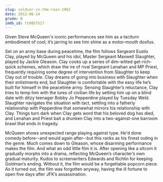 ```yaml
---
slug: soldier-in-the-rain-1963
date: 2012-06-14
grade: B
imdb_id: tt0057517
---
```


Given Steve McQueen's iconic performances see him as a taciturn embodiment of cool, it’s jarring to see him shine as a motor-mouth doofus.

Set on an army base during peacetime, the film follows Sergeant Eustis Clay, played by McQueen and his idol, Master Sergeant Maxwell Slaughter, played by Jackie Gleason. Clay cooks up a series of dim-witted get-rich-quick schemes, which draw the ire of rival Sergeant Lenahan and MP Priest, frequently requiring some degree of intervention from Slaughter to keep Clay out of trouble. Clay dreams of going into business with Slaughter when their enlistments end, but Slaughter is comfortable with the easy life he’s built for himself in the peacetime army. Sensing Slaughter’s reluctance, Clay tries to temp him with the lures of civilian life by setting him up on a blind date with ditzy teenager Bobby Jo Pepperdine played by Tuesday Weld. Slaughter navigates the situation with tact, settling into a fatherly relationship with Pepperdine that somewhat mirrors his relationship with Clay. Things turn dark when Clay gets word that his beloved dog has died, and Lenahan and Priest bait a drunken Clay into a two-against-one barroom brawl that ends in tragedy.

McQueen shows unexpected range playing against type. He'd done comedy before--and would again after--but this ranks as his finest outing in the genre. Much comes down to Gleason, whose disarming performance makes the film. And what an odd little film it is. After opening like a sitcom it gradually morphs into a drama, reflecting McQueen’s character’s own gradual maturity. Kudos to screenwriters Edwards and Richlin for keeping Goldman’s ending. Without it, the film would be a forgettable popcorn piece. As it turned out, the film was forgotten anyway, having the ill fortune to open five days after JFK’s assassination.
